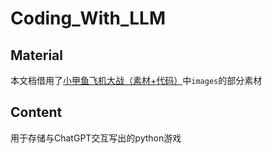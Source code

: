 # Coding_With_LLM
## Material
本文档借用了[小甲鱼飞机大战（素材+代码）](https://blog.csdn.net/qq_43345339/article/details/108276859)中`images`的部分素材
## Content
用于存储与ChatGPT交互写出的python游戏


